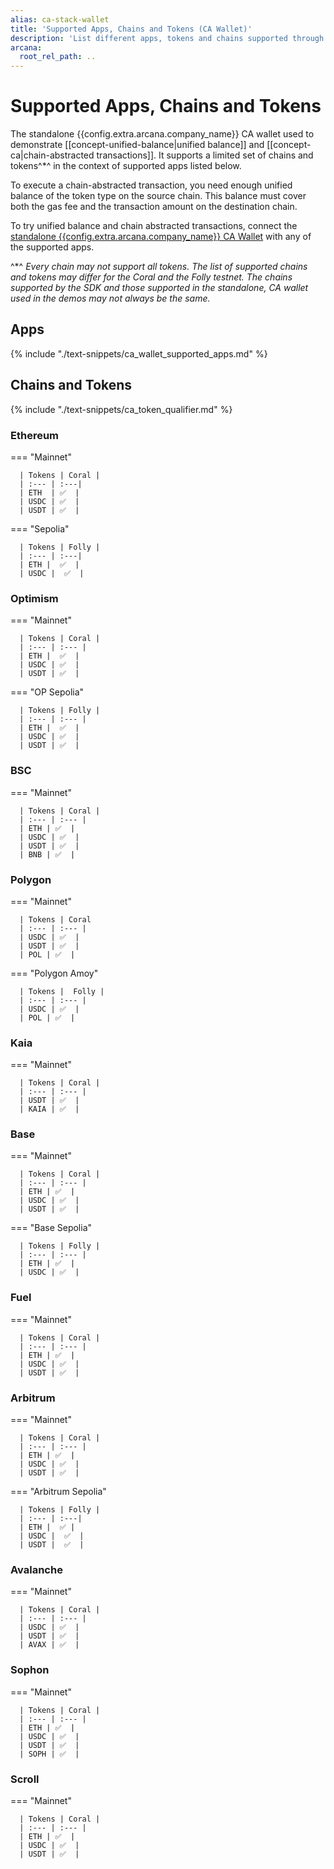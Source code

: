 ```yaml
---
alias: ca-stack-wallet
title: 'Supported Apps, Chains and Tokens (CA Wallet)'
description: 'List different apps, tokens and chains supported through the Arcana Chain Abstraction feature.'
arcana:
  root_rel_path: ..
---
```


# Supported Apps, Chains and Tokens

The standalone {{config.extra.arcana.company_name}} CA wallet used to demonstrate [[concept-unified-balance|unified balance]] and [[concept-ca|chain-abstracted transactions]]. It supports a limited set of chains and tokens^*^ in the context of supported apps listed below.

To execute a chain-abstracted transaction, you need enough unified balance of the token type on the source chain. This balance must cover both the gas fee and the transaction amount on the destination chain.

To try unified balance and chain abstracted transactions, connect the [standalone {{config.extra.arcana.company_name}} CA Wallet]({{config.extra.arcana.ca_wallet_download_url}}) with any of the supported apps. 

^*^ *Every chain may not support all tokens. The list of supported chains and tokens may differ for the Coral and the Folly testnet. The chains supported by the SDK and those supported in the standalone, CA wallet used in the demos may not always be the same.*

## Apps

{% include "./text-snippets/ca_wallet_supported_apps.md" %}

## Chains and Tokens

{% include "./text-snippets/ca_token_qualifier.md" %}

### Ethereum

=== "Mainnet"

      | Tokens | Coral |
      | :--- | :---|
      | ETH  | ✅  |
      | USDC | ✅  |
      | USDT | ✅  |

=== "Sepolia"

      | Tokens | Folly |
      | :--- | :---|
      | ETH |  ✅  |
      | USDC |  ✅  |

### Optimism

=== "Mainnet"

      | Tokens | Coral |
      | :--- | :--- |
      | ETH |  ✅  |  
      | USDC | ✅  |
      | USDT | ✅  |

=== "OP Sepolia"

      | Tokens | Folly |
      | :--- | :--- |
      | ETH |  ✅  |    
      | USDC | ✅  |
      | USDT | ✅  |

### BSC

=== "Mainnet"

      | Tokens | Coral |
      | :--- | :--- |
      | ETH | ✅  |
      | USDC | ✅  |
      | USDT | ✅  |
      | BNB | ✅  |

### Polygon

=== "Mainnet"

      | Tokens | Coral 
      | :--- | :--- |
      | USDC | ✅  |
      | USDT | ✅  | 
      | POL | ✅  |

=== "Polygon Amoy"

      | Tokens |  Folly |
      | :--- | :--- |
      | USDC | ✅  |
      | POL | ✅  |


<!--- Commenting out HyperEVM July 21 casdk update

### HyperEVM

=== "Mainnet"

      | Tokens | Coral |
      | :--- | :--- | 
      | USDT | ✅  |
      | HYPE | ✅  |
-->

### Kaia

=== "Mainnet"

      | Tokens | Coral | 
      | :--- | :--- | 
      | USDT | ✅  | 
      | KAIA | ✅  |

### Base

=== "Mainnet"

      | Tokens | Coral | 
      | :--- | :--- | 
      | ETH | ✅  |  
      | USDC | ✅  |
      | USDT | ✅  |

=== "Base Sepolia"

      | Tokens | Folly |
      | :--- | :--- |
      | ETH | ✅  |  
      | USDC | ✅  |

### Fuel

=== "Mainnet"

      | Tokens | Coral |
      | :--- | :--- |
      | ETH | ✅  |  
      | USDC | ✅  |
      | USDT | ✅  |

### Arbitrum

=== "Mainnet"

      | Tokens | Coral |
      | :--- | :--- |
      | ETH | ✅  |  
      | USDC | ✅  |
      | USDT | ✅  |

=== "Arbitrum Sepolia"

      | Tokens | Folly |
      | :--- | :---|
      | ETH |  ✅ |
      | USDC |  ✅  |
      | USDT |  ✅  |

### Avalanche

=== "Mainnet"

      | Tokens | Coral | 
      | :--- | :--- |
      | USDC | ✅  |
      | USDT | ✅  |
      | AVAX | ✅  |

### Sophon

=== "Mainnet"

      | Tokens | Coral |
      | :--- | :--- |
      | ETH | ✅  |
      | USDC | ✅  |
      | USDT | ✅  | 
      | SOPH | ✅  |

### Scroll

=== "Mainnet"

      | Tokens | Coral |
      | :--- | :--- | 
      | ETH | ✅  |
      | USDC | ✅  |
      | USDT | ✅  |
